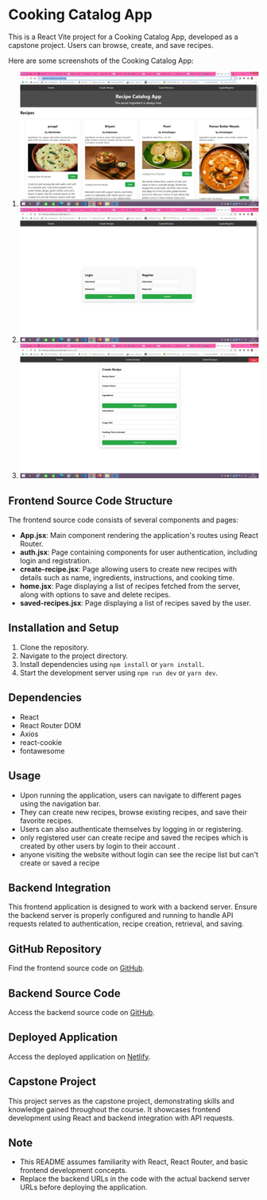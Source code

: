 # Cooking Catalog App

This is a React Vite project for a Cooking Catalog App, developed as a capstone project. Users can browse, create, and save recipes.

Here are some screenshots of the Cooking Catalog App:

1. ![Screenshot 1](https://github.com/ArivazhaganPandiyan/client/blob/main/src/images/Screenshot%20(158).png)
2. ![Screenshot 2](https://github.com/ArivazhaganPandiyan/client/blob/main/src/images/Screenshot%20(159).png)
3. ![Screenshot 3](https://github.com/ArivazhaganPandiyan/client/blob/main/src/images/Screenshot%20(160).png)

## Frontend Source Code Structure

The frontend source code consists of several components and pages:

- **App.jsx**: Main component rendering the application's routes using React Router.
- **auth.jsx**: Page containing components for user authentication, including login and registration.
- **create-recipe.jsx**: Page allowing users to create new recipes with details such as name, ingredients, instructions, and cooking time.
- **home.jsx**: Page displaying a list of recipes fetched from the server, along with options to save and delete recipes.
- **saved-recipes.jsx**: Page displaying a list of recipes saved by the user.

## Installation and Setup

1. Clone the repository.
2. Navigate to the project directory.
3. Install dependencies using `npm install` or `yarn install`.
4. Start the development server using `npm run dev` or `yarn dev`.

## Dependencies

- React
- React Router DOM
- Axios
- react-cookie
- fontawesome

## Usage

- Upon running the application, users can navigate to different pages using the navigation bar.
- They can create new recipes, browse existing recipes, and save their favorite recipes.
- Users can also authenticate themselves by logging in or registering.
- only registered user can create recipe and saved the recipes which is created by other users by login to their account .
- anyone visiting the website without login can see the recipe list but can't create or saved a recipe 

## Backend Integration

This frontend application is designed to work with a backend server. Ensure the backend server is properly configured and running to handle API requests related to authentication, recipe creation, retrieval, and saving.

## GitHub Repository

Find the frontend source code on [GitHub](https://github.com/ArivazhaganPandiyan/client).

## Backend Source Code

Access the backend source code on [GitHub](https://github.com/ArivazhaganPandiyan/server).

## Deployed Application

Access the deployed application on [Netlify](https://cooking-catalog.netlify.app/).


## Capstone Project

This project serves as the capstone project, demonstrating skills and knowledge gained throughout the course. It showcases frontend development using React and backend integration with API requests.

## Note

- This README assumes familiarity with React, React Router, and basic frontend development concepts.
- Replace the backend URLs in the code with the actual backend server URLs before deploying the application.

